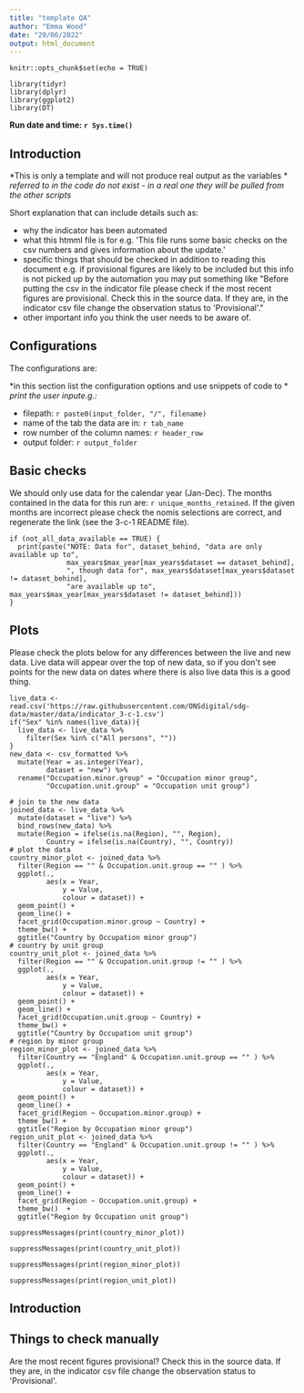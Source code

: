 ```yaml
---
title: "template QA"
author: "Emma Wood"
date: "29/06/2022"
output: html_document
---
```

  
```{r setup, include=FALSE}
knitr::opts_chunk$set(echo = TRUE)
```

```{r load-packages, include=FALSE}
library(tidyr)
library(dplyr)
library(ggplot2)
library(DT)
```
**Run date and time: `r Sys.time()`**  
  
## Introduction
*This is only a template and will not produce real output as the variables *
*referred to in the code do not exist - in a real one they will be pulled from*
*the other scripts*
  
Short explanation that can include details such as:   
- why the indicator has been automated  
- what this htmml file is for e.g. 'This file runs some basic checks on the csv
numbers and gives information about the update.'  
- specific things that should be checked in addition to reading this document 
e.g. if provisional figures are likely to be included but this info is not 
picked up by the automation you may put something like "Before putting the csv 
in the indicator file please check if the most recent 
figures are provisional. Check this in the source data. If they 
are, in the indicator csv file change the observation status to 'Provisional'."
- other important info you think the user needs to be aware of.
  
## Configurations
The configurations are:    
   
*in this section list the configuration options and use snippets of code to *
*print the user inpute.g.:* 
  
- filepath: `r paste0(input_folder, "/", filename)`
- name of the tab the data are in: `r tab_name`  
- row number of the column names: `r header_row`  
- output folder: `r output_folder`  
  
  
## Basic checks
We should only use data for the calendar year (Jan-Dec). The months contained in 
the data for this run are: `r unique_months_retained`.  If the given months are 
incorrect please check the nomis selections are correct, and regenerate the link 
(see the 3-c-1 README file).

```{r, include=FALSE}
if (not_all_data_available == TRUE) {
  print(paste("NOTE: Data for", dataset_behind, "data are only available up to", 
              max_years$max_year[max_years$dataset == dataset_behind], 
              ", though data for", max_years$dataset[max_years$dataset != dataset_behind],
              "are available up to", max_years$max_year[max_years$dataset != dataset_behind]))
}
```


## Plots
Please check the plots below for any differences between the live and new data.
Live data will appear over the top of new data, so if you don't see points for
the new data on dates where there is also live data this is a good thing.  

```{r, echo = FALSE, fig.width=10}
live_data <- read.csv('https://raw.githubusercontent.com/ONSdigital/sdg-data/master/data/indicator_3-c-1.csv')
if("Sex" %in% names(live_data)){
  live_data <- live_data %>% 
    filter(Sex %in% c("All persons", ""))
}
new_data <- csv_formatted %>% 
  mutate(Year = as.integer(Year),
         dataset = "new") %>% 
  rename("Occupation.minor.group" = "Occupation minor group",
         "Occupation.unit.group" = "Occupation unit group") 

# join to the new data
joined_data <- live_data %>% 
  mutate(dataset = "live") %>% 
  bind_rows(new_data) %>% 
  mutate(Region = ifelse(is.na(Region), "", Region),
         Country = ifelse(is.na(Country), "", Country))
# plot the data
country_minor_plot <- joined_data %>% 
  filter(Region == "" & Occupation.unit.group == "" ) %>% 
  ggplot(.,
         aes(x = Year,
             y = Value,
             colour = dataset)) +
  geom_point() +
  geom_line() +
  facet_grid(Occupation.minor.group ~ Country) +
  theme_bw() +
  ggtitle("Country by Occupation minor group")
# country by unit group
country_unit_plot <- joined_data %>% 
  filter(Region == "" & Occupation.unit.group != "" ) %>% 
  ggplot(.,
         aes(x = Year,
             y = Value,
             colour = dataset)) +
  geom_point() +
  geom_line() +
  facet_grid(Occupation.unit.group ~ Country) +
  theme_bw() +
  ggtitle("Country by Occupation unit group")
# region by minor group
region_minor_plot <- joined_data %>% 
  filter(Country == "England" & Occupation.unit.group == "" ) %>% 
  ggplot(.,
         aes(x = Year,
             y = Value,
             colour = dataset)) +
  geom_point() +
  geom_line() +
  facet_grid(Region ~ Occupation.minor.group) +
  theme_bw() +
  ggtitle("Region by Occupation minor group")
region_unit_plot <- joined_data %>% 
  filter(Country == "England" & Occupation.unit.group != "" ) %>% 
  ggplot(.,
         aes(x = Year,
             y = Value,
             colour = dataset)) +
  geom_point() +
  geom_line() +
  facet_grid(Region ~ Occupation.unit.group) +
  theme_bw()  +
  ggtitle("Region by Occupation unit group")
```

```{r, echo = FALSE, fig.width=10, fig.height = 10}
suppressMessages(print(country_minor_plot))
```

```{r, echo = FALSE, fig.width=10, fig.height=15}
suppressMessages(print(country_unit_plot))
```

```{r, echo = FALSE, fig.width=10, fig.height=15}
suppressMessages(print(region_minor_plot))
```

```{r, echo = FALSE, fig.width=15, fig.height = 15}
suppressMessages(print(region_unit_plot))
```

## Introduction

## Things to check manually
Are the most recent figures provisional? Check this in the source data. If they 
are, in the indicator csv file change the observation status to 'Provisional'.